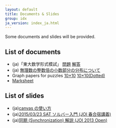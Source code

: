 ```yaml
---
layout: default
title: Documents & Slides
group: idx
ja_version: index_ja.html
---
```

Some documents and slides will be provided.

## List of documents
- (ja)「東大数学形式模試」 [問題](math_mock_exam_problem.pdf) [解答](math_mock_exam_solution.pdf)
- (ja) [無理数の整数倍の小数部分の分布について](irrational_number.pdf)
- Graph papers for puzzles [10×10](puzzle_10x10.pdf) [10×10(Dotted)](puzzle_10x10_dot.pdf)
- [Marksheet](marksheet.pdf)

## List of slides
- (ja)[canvas の使い方](canvas.pdf)
- (ja)[2015/03/23 SAT ソルバー入門 (JOI 春合宿講義)](introduction_sat.pdf)
- (ja)[同期 (Synchronization) 解説 (JOI 2013 Open)](synchronization.pdf)
